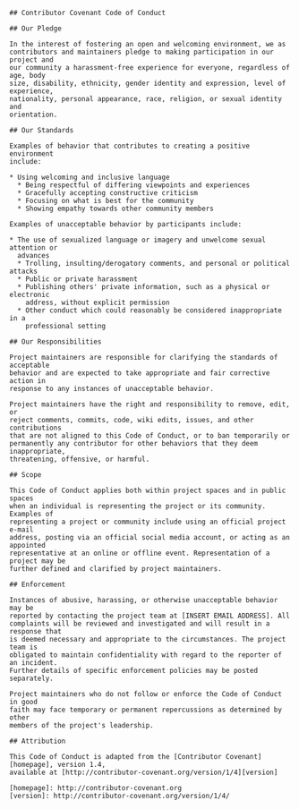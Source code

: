 
    ## Contributor Covenant Code of Conduct

    ## Our Pledge

    In the interest of fostering an open and welcoming environment, we as
    contributors and maintainers pledge to making participation in our project and
    our community a harassment-free experience for everyone, regardless of age, body
    size, disability, ethnicity, gender identity and expression, level of experience,
    nationality, personal appearance, race, religion, or sexual identity and
    orientation.

    ## Our Standards

    Examples of behavior that contributes to creating a positive environment
    include:

    * Using welcoming and inclusive language
      * Being respectful of differing viewpoints and experiences
      * Gracefully accepting constructive criticism
      * Focusing on what is best for the community
      * Showing empathy towards other community members

    Examples of unacceptable behavior by participants include:

    * The use of sexualized language or imagery and unwelcome sexual attention or
      advances
      * Trolling, insulting/derogatory comments, and personal or political attacks
      * Public or private harassment
      * Publishing others' private information, such as a physical or electronic
        address, without explicit permission
      * Other conduct which could reasonably be considered inappropriate in a
        professional setting

    ## Our Responsibilities

    Project maintainers are responsible for clarifying the standards of acceptable
    behavior and are expected to take appropriate and fair corrective action in
    response to any instances of unacceptable behavior.

    Project maintainers have the right and responsibility to remove, edit, or
    reject comments, commits, code, wiki edits, issues, and other contributions
    that are not aligned to this Code of Conduct, or to ban temporarily or
    permanently any contributor for other behaviors that they deem inappropriate,
    threatening, offensive, or harmful.

    ## Scope

    This Code of Conduct applies both within project spaces and in public spaces
    when an individual is representing the project or its community. Examples of
    representing a project or community include using an official project e-mail
    address, posting via an official social media account, or acting as an appointed
    representative at an online or offline event. Representation of a project may be
    further defined and clarified by project maintainers.

    ## Enforcement

    Instances of abusive, harassing, or otherwise unacceptable behavior may be
    reported by contacting the project team at [INSERT EMAIL ADDRESS]. All
    complaints will be reviewed and investigated and will result in a response that
    is deemed necessary and appropriate to the circumstances. The project team is
    obligated to maintain confidentiality with regard to the reporter of an incident.
    Further details of specific enforcement policies may be posted separately.

    Project maintainers who do not follow or enforce the Code of Conduct in good
    faith may face temporary or permanent repercussions as determined by other
    members of the project's leadership.

    ## Attribution

    This Code of Conduct is adapted from the [Contributor Covenant][homepage], version 1.4,
    available at [http://contributor-covenant.org/version/1/4][version]

    [homepage]: http://contributor-covenant.org
    [version]: http://contributor-covenant.org/version/1/4/

